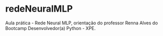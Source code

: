# redeNeuralMLP
Aula prática - Rede Neural MLP, orientação do professor Renna Alves do Bootcamp Desenvolvedor(a) Python - XPE.
